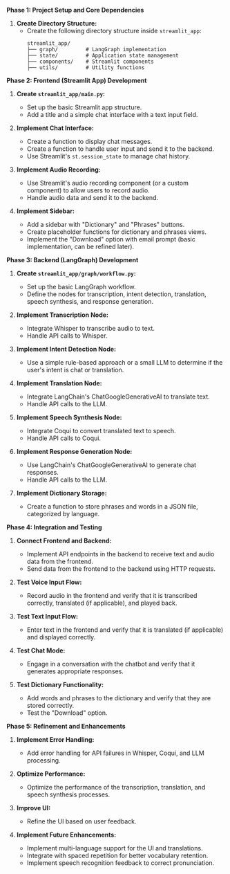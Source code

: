 **Phase 1: Project Setup and Core Dependencies**
1.  **Create Directory Structure:**
    *   Create the following directory structure inside `streamlit_app`:
        ```
        streamlit_app/
        ├── graph/         # LangGraph implementation
        ├── state/         # Application state management
        ├── components/    # Streamlit components
        ├── utils/         # Utility functions
        ```

**Phase 2: Frontend (Streamlit App) Development**

1.  **Create `streamlit_app/main.py`:**
    *   Set up the basic Streamlit app structure.
    *   Add a title and a simple chat interface with a text input field.

2.  **Implement Chat Interface:**
    *   Create a function to display chat messages.
    *   Create a function to handle user input and send it to the backend.
    *   Use Streamlit's `st.session_state` to manage chat history.

3.  **Implement Audio Recording:**
    *   Use Streamlit's audio recording component (or a custom component) to allow users to record audio.
    *   Handle audio data and send it to the backend.

4.  **Implement Sidebar:**
    *   Add a sidebar with "Dictionary" and "Phrases" buttons.
    *   Create placeholder functions for dictionary and phrases views.
    *   Implement the "Download" option with email prompt (basic implementation, can be refined later).

**Phase 3: Backend (LangGraph) Development**

1.  **Create `streamlit_app/graph/workflow.py`:**
    *   Set up the basic LangGraph workflow.
    *   Define the nodes for transcription, intent detection, translation, speech synthesis, and response generation.

2.  **Implement Transcription Node:**
    *   Integrate Whisper to transcribe audio to text.
    *   Handle API calls to Whisper.

3.  **Implement Intent Detection Node:**
    *   Use a simple rule-based approach or a small LLM to determine if the user's intent is chat or translation.

4.  **Implement Translation Node:**
    *   Integrate LangChain's ChatGoogleGenerativeAI to translate text.
    *   Handle API calls to the LLM.

5.  **Implement Speech Synthesis Node:**
    *   Integrate Coqui to convert translated text to speech.
    *   Handle API calls to Coqui.

6.  **Implement Response Generation Node:**
    *   Use LangChain's ChatGoogleGenerativeAI to generate chat responses.
    *   Handle API calls to the LLM.

7.  **Implement Dictionary Storage:**
    *   Create a function to store phrases and words in a JSON file, categorized by language.

**Phase 4: Integration and Testing**

1.  **Connect Frontend and Backend:**
    *   Implement API endpoints in the backend to receive text and audio data from the frontend.
    *   Send data from the frontend to the backend using HTTP requests.

2.  **Test Voice Input Flow:**
    *   Record audio in the frontend and verify that it is transcribed correctly, translated (if applicable), and played back.

3.  **Test Text Input Flow:**
    *   Enter text in the frontend and verify that it is translated (if applicable) and displayed correctly.

4.  **Test Chat Mode:**
    *   Engage in a conversation with the chatbot and verify that it generates appropriate responses.

5.  **Test Dictionary Functionality:**
    *   Add words and phrases to the dictionary and verify that they are stored correctly.
    *   Test the "Download" option.

**Phase 5: Refinement and Enhancements**

1.  **Implement Error Handling:**
    *   Add error handling for API failures in Whisper, Coqui, and LLM processing.

2.  **Optimize Performance:**
    *   Optimize the performance of the transcription, translation, and speech synthesis processes.

3.  **Improve UI:**
    *   Refine the UI based on user feedback.

4.  **Implement Future Enhancements:**
    *   Implement multi-language support for the UI and translations.
    *   Integrate with spaced repetition for better vocabulary retention.
    *   Implement speech recognition feedback to correct pronunciation.
